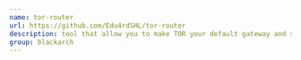 ```yaml
---
name: tor-router
url: https://github.com/Edu4rdSHL/tor-router
description: tool that allow you to make TOR your default gateway and send all internet connections under TOR (as transparent proxy) for increase privacy/anonymity without extra unnecessary code. URL : https://github.com/Edu4rdSHL/tor-router Groups : blackarch blackarch-defensive
group: blackarch
---
```

